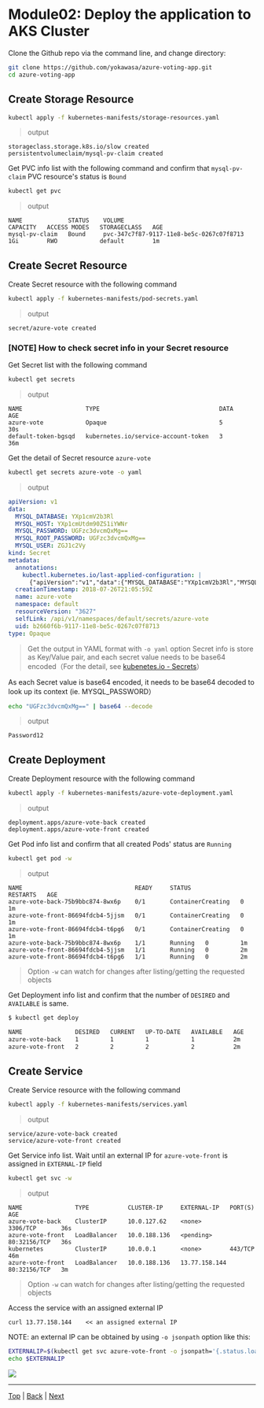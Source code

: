 # Module02: Deploy the application to AKS Cluster

Clone the Github repo via the command line, and change directory:

```sh
git clone https://github.com/yokawasa/azure-voting-app.git
cd azure-voting-app
```

## Create Storage Resource
```sh
kubectl apply -f kubernetes-manifests/storage-resources.yaml
```
> output
```
storageclass.storage.k8s.io/slow created
persistentvolumeclaim/mysql-pv-claim created
```

Get PVC info list with the following command and confirm that `mysql-pv-claim` PVC resource's status is `Bound`
```sh
kubectl get pvc
```
> output
```
NAME             STATUS    VOLUME                                     CAPACITY   ACCESS MODES   STORAGECLASS   AGE
mysql-pv-claim   Bound     pvc-347c7f87-9117-11e8-be5c-0267c07f8713   1Gi        RWO            default        1m
```

## Create Secret Resource

Create Secret resource with the following command
```sh
kubectl apply -f kubernetes-manifests/pod-secrets.yaml
```
> output
```
secret/azure-vote created
```

### [NOTE] How to check secret info in your Secret resource

Get Secret list with the following command
```sh
kubectl get secrets
```
> output
```
NAME                  TYPE                                  DATA      AGE
azure-vote            Opaque                                5         30s
default-token-bgsqd   kubernetes.io/service-account-token   3         36m
```

Get the detail of Secret resource `azure-vote`

```sh 
kubectl get secrets azure-vote -o yaml
```
> output
```yaml
apiVersion: v1
data:
  MYSQL_DATABASE: YXp1cmV2b3Rl
  MYSQL_HOST: YXp1cmUtdm90ZS1iYWNr
  MYSQL_PASSWORD: UGFzc3dvcmQxMg==
  MYSQL_ROOT_PASSWORD: UGFzc3dvcmQxMg==
  MYSQL_USER: ZGJ1c2Vy
kind: Secret
metadata:
  annotations:
    kubectl.kubernetes.io/last-applied-configuration: |
      {"apiVersion":"v1","data":{"MYSQL_DATABASE":"YXp1cmV2b3Rl","MYSQL_HOST":"YXp1cmUtdm90ZS1iYWNr","MYSQL_PASSWORD":"UGFzc3dvcmQxMg==","MYSQL_ROOT_PASSWORD":"UGFzc3dvcmQxMg==","MYSQL_USER":"ZGJ1c2Vy"},"kind":"Secret","metadata":{"annotations":{},"name":"azure-vote","namespace":"default"},"type":"Opaque"}
  creationTimestamp: 2018-07-26T21:05:59Z
  name: azure-vote
  namespace: default
  resourceVersion: "3627"
  selfLink: /api/v1/namespaces/default/secrets/azure-vote
  uid: b2660f6b-9117-11e8-be5c-0267c07f8713
type: Opaque
```
> Get the output in YAML format with `-o yaml` option
> Secret info is store as Key/Value pair, and each secret value needs to be base64 encoded（For the detail, see [kubenetes.io - Secrets](https://kubernetes.io/docs/concepts/configuration/secret/)）

As each Secret value is base64 encoded, it needs to be base64 decoded to look up its context (ie. MYSQL_PASSWORD）
```sh
echo "UGFzc3dvcmQxMg==" | base64 --decode
```
> output
```
Password12
```

## Create Deployment
Create Deployment resource with the following command
```sh
kubectl apply -f kubernetes-manifests/azure-vote-deployment.yaml
```
> output
```
deployment.apps/azure-vote-back created
deployment.apps/azure-vote-front created
```

Get Pod info list and confirm that all created Pods' status are `Running`

```sh
kubectl get pod -w
```
> output
```
NAME                                READY     STATUS              RESTARTS   AGE
azure-vote-back-75b9bbc874-8wx6p    0/1       ContainerCreating   0          1m
azure-vote-front-86694fdcb4-5jjsm   0/1       ContainerCreating   0          1m
azure-vote-front-86694fdcb4-t6pg6   0/1       ContainerCreating   0          1m
azure-vote-back-75b9bbc874-8wx6p    1/1       Running   0         1m
azure-vote-front-86694fdcb4-5jjsm   1/1       Running   0         2m
azure-vote-front-86694fdcb4-t6pg6   1/1       Running   0         2m
```
> Option `-w` can watch for changes after listing/getting the requested objects

Get Deployment info list and confirm that the number of `DESIRED` and `AVAILABLE` is same.
```sh
$ kubectl get deploy

NAME               DESIRED   CURRENT   UP-TO-DATE   AVAILABLE   AGE
azure-vote-back    1         1         1            1           2m
azure-vote-front   2         2         2            2           2m
```

## Create Service

Create Service resource with the following command
```sh
kubectl apply -f kubernetes-manifests/services.yaml
```
> output
```
service/azure-vote-back created
service/azure-vote-front created
```

Get Service info list. Wait until an external IP for `azure-vote-front` is assigned in `EXTERNAL-IP` field

```sh
kubectl get svc -w
```
> output
```
NAME               TYPE           CLUSTER-IP     EXTERNAL-IP   PORT(S)        AGE
azure-vote-back    ClusterIP      10.0.127.62    <none>        3306/TCP       36s
azure-vote-front   LoadBalancer   10.0.188.136   <pending>     80:32156/TCP   36s
kubernetes         ClusterIP      10.0.0.1       <none>        443/TCP        46m
azure-vote-front   LoadBalancer   10.0.188.136   13.77.158.144   80:32156/TCP   3m
```
> Option `-w` can watch for changes after listing/getting the requested objects

Access the service with an assigned external IP
```
curl 13.77.158.144    << an assigned external IP
```

NOTE: an external IP can be obtained by using `-o jsonpath` option like this:
```sh
EXTERNALIP=$(kubectl get svc azure-vote-front -o jsonpath='{.status.loadBalancer.ingress[0].ip}')
echo $EXTERNALIP
```

![](../img/browse-app.png)

---
[Top](toc.md) | [Back](module01.md) | [Next](module03.md)
